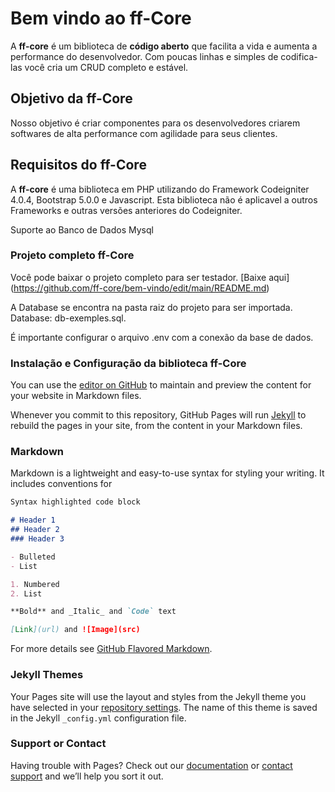 # Bem vindo ao ff-Core

A **ff-core** é um biblioteca de **código aberto** que facilita a vida e aumenta a performance do desenvolvedor. Com poucas linhas e simples de codifica-las você cria um CRUD completo e estável.

## Objetivo da ff-Core

Nosso objetivo é criar componentes para os desenvolvedores criarem softwares de alta performance com agilidade para seus clientes.

## Requisitos do ff-Core

A **ff-core** é uma biblioteca em PHP utilizando do Framework Codeigniter 4.0.4, Bootstrap 5.0.0 e Javascript.
Esta biblioteca não é aplicavel a outros Frameworks e outras versões anteriores do Codeigniter.

Suporte ao Banco de Dados  Mysql

### Projeto completo ff-Core

Você pode baixar o projeto completo para ser testador. [Baixe aqui] (https://github.com/ff-core/bem-vindo/edit/main/README.md)

A Database se encontra na pasta raiz do projeto para ser importada. Database: db-exemples.sql.

É importante configurar o arquivo .env com a conexão da base de dados.

### Instalação e Configuração da biblioteca ff-Core

You can use the [editor on GitHub](https://github.com/ff-core/bem-vindo/edit/main/README.md) to maintain and preview the content for your website in Markdown files.

Whenever you commit to this repository, GitHub Pages will run [Jekyll](https://jekyllrb.com/) to rebuild the pages in your site, from the content in your Markdown files.

### Markdown

Markdown is a lightweight and easy-to-use syntax for styling your writing. It includes conventions for

```markdown
Syntax highlighted code block

# Header 1
## Header 2
### Header 3

- Bulleted
- List

1. Numbered
2. List

**Bold** and _Italic_ and `Code` text

[Link](url) and ![Image](src)
```

For more details see [GitHub Flavored Markdown](https://guides.github.com/features/mastering-markdown/).

### Jekyll Themes

Your Pages site will use the layout and styles from the Jekyll theme you have selected in your [repository settings](https://github.com/ff-core/bem-vindo/settings). The name of this theme is saved in the Jekyll `_config.yml` configuration file.

### Support or Contact

Having trouble with Pages? Check out our [documentation](https://docs.github.com/categories/github-pages-basics/) or [contact support](https://github.com/contact) and we’ll help you sort it out.
